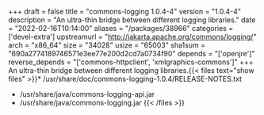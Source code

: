 +++
draft = false
title = "commons-logging 1.0.4-4"
version = "1.0.4-4"
description = "An ultra-thin bridge between different logging libraries."
date = "2022-02-16T10:14:00"
aliases = "/packages/38966"
categories = ['devel-extra']
upstreamurl = "http://jakarta.apache.org/commons/logging/"
arch = "x86_64"
size = "34028"
usize = "65003"
sha1sum = "690a2774189746571e3ee77e200d2cd7a0734f90"
depends = "['openjre']"
reverse_depends = "['commons-httpclient', 'xmlgraphics-commons']"
+++
An ultra-thin bridge between different logging libraries.{{< files text="show files" >}}* /usr/share/doc/commons-logging-1.0.4/RELEASE-NOTES.txt
* /usr/share/java/commons-logging-api.jar
* /usr/share/java/commons-logging.jar
{{< /files >}}